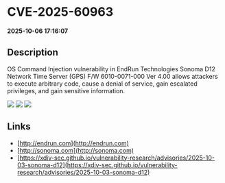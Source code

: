 # CVE-2025-60963

**2025-10-06 17:16:07**

## Description
OS Command Injection vulnerability in EndRun Technologies Sonoma D12 Network Time Server (GPS) F/W 6010-0071-000 Ver 4.00 allows attackers to execute arbitrary code, cause a denial of service, gain escalated privileges, and gain sensitive information.

![](https://img.shields.io/static/v1?label=Score&message=8.2&color=red)
![](https://img.shields.io/static/v1?label=Severity&message=HIGH&color=red)
![](https://img.shields.io/static/v1?label=CWE&message=RCE&color=green)

## Links
- [http://endrun.com](http://endrun.com)
- [http://sonoma.com](http://sonoma.com)
- [https://xdiv-sec.github.io/vulnerability-research/advisories/2025-10-03-sonoma-d12](https://xdiv-sec.github.io/vulnerability-research/advisories/2025-10-03-sonoma-d12)
